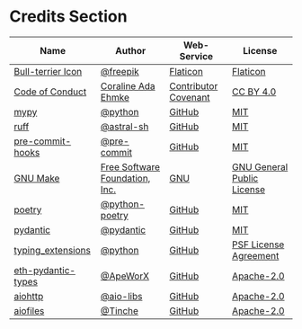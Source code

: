 # Credits Section

| Name                     | Author                               | Web-Service                | License                          |
|--------------------------|--------------------------------------|----------------------------|----------------------------------|
| [Bull-terrier Icon][01]  | [@freepik][02]                       | [Flaticon][03]             | [Flaticon][04]                   |
| [Code of Conduct][05]    | [Coraline Ada Ehmke][06]             | [Contributor Covenant][07] | [CC BY 4.0][08]                  |
| [mypy][09]               | [@python][10]                        | [GitHub][11]               | [MIT][12]                        |
| [ruff][13]               | [@astral-sh][14]                     | [GitHub][15]               | [MIT][16]                        |
| [pre-commit-hooks][17]   | [@pre-commit][18]                    | [GitHub][19]               | [MIT][20]                        |
| [GNU Make][21]           | [Free Software Foundation, Inc.][22] | [GNU][23]                  | [GNU General Public License][24] |
| [poetry][25]             | [@python-poetry][26]                 | [GitHub][27]               | [MIT][28]                        |
| [pydantic][29]           | [@pydantic][30]                      | [GitHub][31]               | [MIT][32]                        |
| [typing_extensions][33]  | [@python][34]                        | [GitHub][35]               | [PSF License Agreement][36]      |
| [eth-pydantic-types][37] | [@ApeWorX][38]                       | [GitHub][39]               | [Apache-2.0][40]                 |
| [aiohttp][41]            | [@aio-libs][42]                      | [GitHub][43]               | [Apache-2.0][44]                 |
| [aiofiles][45]           | [@Tinche][46]                        | [GitHub][47]               | [Apache-2.0][48]                 |

[01]: https://www.flaticon.com/free-icon/bull-terrier_3002881
[02]: https://www.flaticon.com/authors/freepik
[03]: https://www.flaticon.com
[04]: https://www.freepikcompany.com/legal

[05]: https://www.contributor-covenant.org/version/2/1/code_of_conduct
[06]: https://where.coraline.codes
[07]: https://www.contributor-covenant.org
[08]: https://github.com/EthicalSource/contributor_covenant/blob/release/LICENSE.md

[09]: https://github.com/python/mypy
[10]: https://github.com/python
[11]: https://github.com
[12]: https://github.com/python/mypy/blob/master/LICENSE

[13]: https://github.com/astral-sh/ruff
[14]: https://github.com/astral-sh
[15]: https://github.com
[16]: https://github.com/astral-sh/ruff/blob/main/LICENSE

[17]: https://github.com/pre-commit/pre-commit-hooks
[18]: https://github.com/pre-commit
[19]: https://github.com
[20]: https://github.com/pre-commit/pre-commit-hooks/blob/main/LICENSE

[21]: https://www.gnu.org/software/make
[22]: https://www.gnu.org/software/make/#mission-statement
[23]: https://www.gnu.org/
[24]: https://www.gnu.org/licenses/gpl-3.0.en.html

[25]: https://github.com/python-poetry/poetry
[26]: https://github.com/python-poetry
[27]: https://github.com
[28]: https://github.com/python-poetry/poetry/blob/main/LICENSE

[29]: https://github.com/pydantic/pydantic
[30]: https://github.com/pydantic
[31]: https://github.com
[32]: https://github.com/pydantic/pydantic/blob/main/LICENSE

[33]: https://github.com/python/typing_extensions
[34]: https://github.com/python
[35]: https://github.com
[36]: https://github.com/python/typing_extensions/blob/main/LICENSE

[37]: https://github.com/ApeWorX/eth-pydantic-types
[38]: https://github.com/ApeWorX
[39]: https://github.com
[40]: https://github.com/ApeWorX/eth-pydantic-types/blob/main/LICENSE

[41]: https://github.com/aio-libs/aiohttp
[42]: https://github.com/aio-libs
[43]: https://github.com
[44]: https://github.com/aio-libs/aiohttp/blob/master/LICENSE.txt

[45]: https://github.com/Tinche/aiofiles
[46]: https://github.com/Tinche
[47]: https://github.com
[48]: https://github.com/Tinche/aiofiles/blob/main/LICENSE
